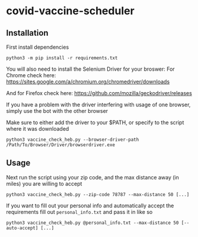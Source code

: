 # covid-vaccine-scheduler

## Installation
First install dependencies 
```
python3 -m pip install -r requirements.txt
```
You will also need to install the Selenium Driver for your broswer:
For Chrome check here:
https://sites.google.com/a/chromium.org/chromedriver/downloads

And for Firefox check here:
https://github.com/mozilla/geckodriver/releases

If you have a problem with the driver interfering with usage of one browser, simply use the bot with the other browser

Make sure to either add the driver to your $PATH, or specify to the script where it was downloaded
```
python3 vaccine_check_heb.py --browser-driver-path /Path/To/Browser/Driver/browserdriver.exe
```

## Usage
Next run the script using your zip code, and the max distance away (in miles) you are willing to accept
```
python3 vaccine_check_heb.py --zip-code 78787 --max-distance 50 [...]
```

If you want to fill out your personal info and automatically accept the requirements fill out `personal_info.txt` and pass it in like so
```
python3 vaccine_check_heb.py @personal_info.txt --max-distance 50 [--auto-accept] [...]
```
